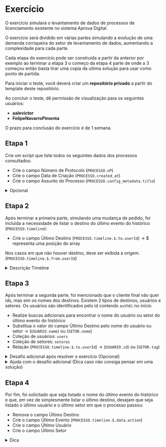 # Exercício

O exercício simulará o levantamento de dados de processos de licenciamento existente no sistema Aprova Digital.

O exercício será dividido em várias partes simulando a evolução de uma demanda corriqueira do setor de levantamento de dados, aumentando a complexidade para cada parte.

Cada etapa do exercício pode ser construída a partir da anterior por exemplo ao terminar a etapa 3 o começo da etapa 4 parte de onde a 3 começou então basta tirar uma copia da ultima solução para usar como ponto de partida.

Para iniciar o teste, você deverá criar um <b>repositório privado</b> a partir do template deste repositório.

Ao concluir o teste, dê permissão de visualização para os seguintes usuários:

- <b>aalevictor</b>
- <b>FelipeNavarroPimenta</b>

O prazo para conclusão do exercício é de 1 semana.

## Etapa 1

Crie um script que liste todos os seguintes dados dos processos consultados:

- Crie o campo Número de Protocolo (`PROCESSO.nP`)
- Crie o campo Data de Criação (`PROCESSO.created_at`)
- Crie o campo Assunto do Processo (`PROCESSO.config_metadata.title`)

<details>
  <summary>Opcional</summary>

Salve a o resultado da sua busca em um arquivo:

- Do excel para simular o arquivo que seria entregue ao cliente final.
- JSON para facilitar a leitura durante seus testes.

</details>

## Etapa 2

Após terminar a primeira parte, simulando uma mudança de pedido, foi incluída a necessidade de listar o destino do último evento do histórico (`PROCESSO.timeline`):

- Crie o campo Último Destino (`PROCESSO.timeline.$.to.userId`) -> $ representa uma posição do array

Nos casos em que não houver destino, deve ser exibida a origem. (`PROCESSO.timeline.$.from.userId`)

<details>
  <summary>Descrição Timeline</summary>

O campo `timeline` do processo é um vetor que descreve os eventos que ocorreram com o processo desde sua criação até a conclusão.
Caso o evento não transfira o processo de um lugar para outro, a informação de quem disparou o evento estará no campo `from`. Se o evento transferir o processo de lugar, haverá também um campo `to` que indica o destinatário.
Vale observar que tanto a `origem` quanto o `destinatário` podem ser `usuários` ou `setores`.

</details>

## Etapa 3

Após terminar a segunda parte, foi mencionado que o cliente final não quer ids, mas sim os nomes dos destinos. Existem 2 tipos de destinos, usuários e setores. Os usuários são identificados pelo id contendo `auth0|` no início.

- Realize buscas adicionais para encontrar o nome do usuário ou setor do último evento do histórico
- Substitua o valor do campo Último Destino pelo nome do usuário ou setor -> (`USUARIO.name`) ou (`SETOR.nome`)
- Coleção de usuários: `users`
- Coleção de setores: `setores`
- Relação (`PROCESSO.timeline.$.to.userId`) -> (`USUARIO.id`) ou (`SETOR.tag`)

<details>
  <summary>Desafio adicional após resolver o exercício (Opcional)</summary>

Se você utilizou a seguinte estrutura para resolver o exercício acima:

```javascript
for (let i = 0; i < findResult.length; i++) {
  const processo = findResult[i];
  for (let j = 0; j < processo.timeline.length; j++) {
    const event = processo.timeline[j];
    //...
    const findUserResult = await userCollection.findOne(find);
    //...
  }
}
```

Realizando a chamada no banco para verificar o `usuario` dentro do `for` que itera o timeline ou mesmo o for que itera o `processo`.
Isso pode trazer problemas de lentidão.
Cada processo pode chegar a ter 100 ou mais eventos em seu histórico e o total de processos no sistema passa de 50.000.
Portanto se fossem retornados apenas 1000 processos isso já resultaria num dos piores casos em por volta de 10000 chamadas no banco de dados somente para recuperar os nomes dos setores e usuários assumindo 1 chamada por evento no histórico.

Tente mudar a implementação da sua solução para reduzir a quantidade de chamadas necessárias no banco para concluir o levantamento do relatório.

</details>

<details>
<summary>Ajuda com o desafio adicional (Dica caso não consiga pensar em uma solução)</summary>

Existem várias formas de resolver o problema, porém citarei 2 que já utilizei no passado:

- **Solução 1:**

  - **Pró:** Mais simples de implementar.
  - **Con:** Dependendo do tamanho da coleção a ser consultada, pode ocasionar estouro de memória.
  - **Descrição:** Para que não seja necessário consultar o banco de dados para cada evento, basta que no começo da execução se consulte a coleção inteira e salve em uma variável que será consultada em tempo de execução.
  - **Observação:** Para diminuir as chances de estouro de memória, é importante restringir as informações retornadas a somente o necessário usando o termo `$project` do MongoDB.

- **Solução 2:**
  - **Pró:** Limita a quantidade de memória utilizada à quantidade exata de itens necessários para atender à consulta.
  - **Con:** Implementação mais complexa e realiza pelo menos uma chamada para cada item a ser consultado, o que gera mais consultas que a solução anterior.
  - **Descrição:** Ao invés de trazer a coleção toda no início da execução, cria-se uma lista vazia que irá conter os resultados das buscas. Quando precisar realizar uma consulta, antes de chamar o banco, verifica-se se a resposta já não está na lista. Se estiver na lista, pega-se o valor da lista; caso não exista, realiza-se a chamada ao banco e adiciona-se a resposta da consulta na lista.

</details>

## Etapa 4

Por fim, foi solicitado que seja listado o nome do último evento do histórico e que, em vez de simplesmente listar o último destino, desejam que seja listado o último usuário e o último setor em que o processo passou:

- Remova o campo Último Destino
- Crie o campo Último Evento (`PROCESSO.timeline.$.data.action`)
- Crie o campo Último Usuário
- Crie o campo Último Setor

<details>
  <summary>Dica</summary>

Cuidado com os eventos do histórico. É importante lembrar que cada evento pode ter tanto um destinatário quanto uma origem, e cada um desses pode ser um usuário ou setor. Será necessário percorrer o histórico até que todos os campos sejam preenchidos.

</details>
